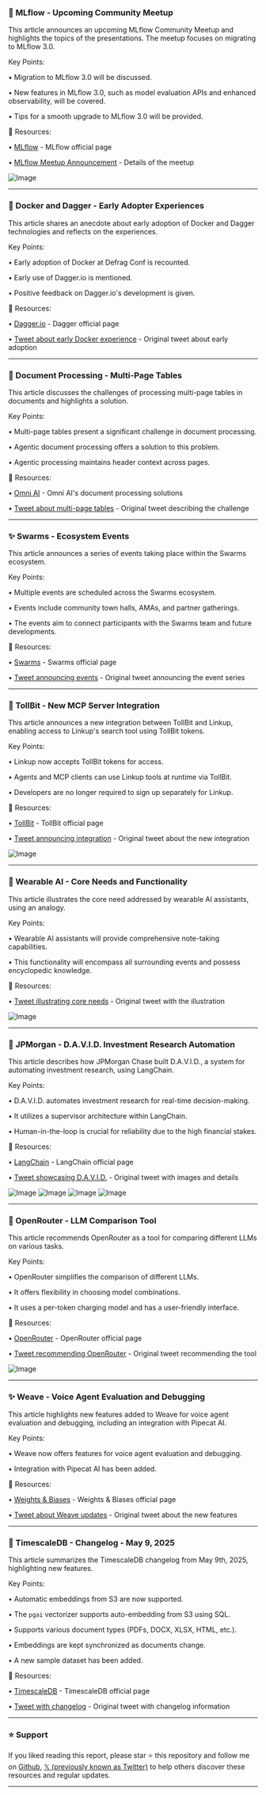 ### 🤖 MLflow - Upcoming Community Meetup

This article announces an upcoming MLflow Community Meetup and highlights the topics of the presentations.  The meetup focuses on migrating to MLflow 3.0.

Key Points:

• Migration to MLflow 3.0 will be discussed.

• New features in MLflow 3.0, such as model evaluation APIs and enhanced observability, will be covered.


• Tips for a smooth upgrade to MLflow 3.0 will be provided.


🔗 Resources:

• [MLflow](https://x.com/MLflow) - MLflow official page

• [MLflow Meetup Announcement](https://x.com/MLflow/status/1922765162299511203) -  Details of the meetup

![Image](https://pbs.twimg.com/media/Gq8Ik0oXkAAouGJ?format=jpg&name=small)


---
### 🚀 Docker and Dagger - Early Adopter Experiences

This article shares an anecdote about early adoption of Docker and Dagger technologies and reflects on the experiences.

Key Points:

• Early adoption of Docker at Defrag Conf is recounted.


•  Early use of Dagger.io is mentioned.


• Positive feedback on Dagger.io's development is given.



🔗 Resources:

• [Dagger.io](https://x.com/dagger_io) -  Dagger official page

• [Tweet about early Docker experience](https://x.com/devgerred/status/1922537124395417986) -  Original tweet about early adoption


---
### 🤖 Document Processing - Multi-Page Tables

This article discusses the challenges of processing multi-page tables in documents and highlights a solution.

Key Points:

• Multi-page tables present a significant challenge in document processing.


• Agentic document processing offers a solution to this problem.



•  Agentic processing maintains header context across pages.


🔗 Resources:

• [Omni AI](https://x.com/getomni_ai) - Omni AI's document processing solutions

• [Tweet about multi-page tables](https://x.com/getomni_ai/status/1922760726071881887) - Original tweet describing the challenge


---
### ✨ Swarms - Ecosystem Events

This article announces a series of events taking place within the Swarms ecosystem.

Key Points:

•  Multiple events are scheduled across the Swarms ecosystem.


• Events include community town halls, AMAs, and partner gatherings.


• The events aim to connect participants with the Swarms team and future developments.


🔗 Resources:

• [Swarms](https://x.com/swarms_corp) - Swarms official page

• [Tweet announcing events](https://x.com/swarms_corp/status/1922759635410292868) -  Original tweet announcing the event series


---
### 🚀 TollBit - New MCP Server Integration

This article announces a new integration between TollBit and Linkup, enabling access to Linkup's search tool using TollBit tokens.

Key Points:

• Linkup now accepts TollBit tokens for access.


• Agents and MCP clients can use Linkup tools at runtime via TollBit.


• Developers are no longer required to sign up separately for Linkup.


🔗 Resources:

• [TollBit](https://x.com/TollbitOfficial) - TollBit official page

• [Tweet announcing integration](https://x.com/TollbitOfficial/status/1922738893557989756) - Original tweet about the new integration

![Image](https://pbs.twimg.com/amplify_video_thumb/1922738455886376962/img/IwgVcJK0L1_pJdur.jpg)


---
### 🤖 Wearable AI -  Core Needs and Functionality

This article illustrates the core need addressed by wearable AI assistants, using an analogy.

Key Points:

• Wearable AI assistants will provide comprehensive note-taking capabilities.


• This functionality will encompass all surrounding events and possess encyclopedic knowledge.



🔗 Resources:

• [Tweet illustrating core needs](https://x.com/CostaAl4/status/1922738182598295867) -  Original tweet with the illustration

![Image](https://pbs.twimg.com/media/Gq7wIaAWEAEwfp4?format=png&name=small)


---
### 🤖 JPMorgan - D.A.V.I.D. Investment Research Automation

This article describes how JPMorgan Chase built D.A.V.I.D., a system for automating investment research, using LangChain.

Key Points:

• D.A.V.I.D. automates investment research for real-time decision-making.


• It utilizes a supervisor architecture within LangChain.


• Human-in-the-loop is crucial for reliability due to the high financial stakes.



🔗 Resources:

• [LangChain](https://x.com/LangChainAI) - LangChain official page

• [Tweet showcasing D.A.V.I.D.](https://x.com/LangChainAI/status/1922717861698732514) - Original tweet with images and details

![Image](https://pbs.twimg.com/media/Gq7do6kXYAAjHOc?format=jpg&name=360x360)
![Image](https://pbs.twimg.com/media/Gq7do5cbEAAVCyQ?format=jpg&name=360x360)
![Image](https://pbs.twimg.com/media/Gq7do5XaAAE9g7v?format=jpg&name=360x360)
![Image](https://pbs.twimg.com/media/Gq7do6LWIAEu7Wy?format=jpg&name=360x360)


---
### 🚀 OpenRouter - LLM Comparison Tool

This article recommends OpenRouter as a tool for comparing different LLMs on various tasks.

Key Points:

• OpenRouter simplifies the comparison of different LLMs.


• It offers flexibility in choosing model combinations.


• It uses a per-token charging model and has a user-friendly interface.



🔗 Resources:

• [OpenRouter](https://x.com/OpenRouterAI) - OpenRouter official page

• [Tweet recommending OpenRouter](https://x.com/hlntnr/status/1922713950744871376) - Original tweet recommending the tool

![Image](https://pbs.twimg.com/amplify_video_thumb/1922713566177554432/img/0_bXfdDIoI_tsvNg.jpg)


---
### ✨ Weave - Voice Agent Evaluation and Debugging

This article highlights new features added to Weave for voice agent evaluation and debugging, including an integration with Pipecat AI.

Key Points:

• Weave now offers features for voice agent evaluation and debugging.


•  Integration with Pipecat AI has been added.



🔗 Resources:

• [Weights & Biases](https://x.com/weights_biases) - Weights & Biases official page

• [Tweet about Weave updates](https://x.com/kwindla/status/1922675189940469775) - Original tweet about the new features


---
### 🤖 TimescaleDB - Changelog - May 9, 2025

This article summarizes the TimescaleDB changelog from May 9th, 2025, highlighting new features.

Key Points:

• Automatic embeddings from S3 are now supported.


•  The `pgai` vectorizer supports auto-embedding from S3 using SQL.


•  Supports various document types (PDFs, DOCX, XLSX, HTML, etc.).


• Embeddings are kept synchronized as documents change.


• A new sample dataset has been added.


🔗 Resources:

• [TimescaleDB](https://x.com/TimescaleDB) - TimescaleDB official page

• [Tweet with changelog](https://x.com/TimescaleDB/status/1922696237662470246) - Original tweet with changelog information


---

### ⭐️ Support

If you liked reading this report, please star ⭐️ this repository and follow me on [Github](https://github.com/Drix10), [𝕏 (previously known as Twitter)](https://x.com/DRIX_10_) to help others discover these resources and regular updates.

---